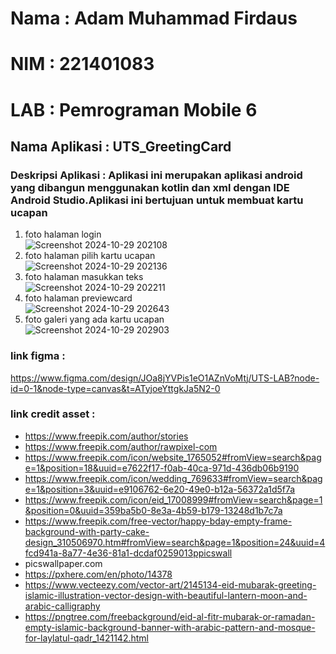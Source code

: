# Nama : Adam Muhammad Firdaus
# NIM  : 221401083
# LAB  : Pemrograman Mobile 6

## Nama Aplikasi : UTS_GreetingCard
### Deskripsi Aplikasi : Aplikasi ini merupakan aplikasi android yang dibangun menggunakan kotlin dan xml dengan IDE Android Studio.Aplikasi ini bertujuan untuk membuat kartu ucapan

1. foto halaman login
   <br>
   ![Screenshot 2024-10-29 202108](https://github.com/user-attachments/assets/e4ec80a4-e665-444e-b271-bcbd29241fb4)
2. foto halaman pilih kartu ucapan
   <br>
   ![Screenshot 2024-10-29 202136](https://github.com/user-attachments/assets/dcbefbcb-f12b-4fa1-b144-c8bc1b154f48)
3. foto halaman masukkan teks
   <br>
   ![Screenshot 2024-10-29 202211](https://github.com/user-attachments/assets/1ceed497-1aa8-40d2-b0d7-df6a5364390d)
4. foto halaman previewcard
   <br>
   ![Screenshot 2024-10-29 202643](https://github.com/user-attachments/assets/99bdfd90-75da-4d6b-8a24-8a8ba204fe51)
5. foto galeri yang ada kartu ucapan
    <br>
   ![Screenshot 2024-10-29 202903](https://github.com/user-attachments/assets/96ed40e6-612b-4f51-906e-23ab7e7d51a9)
### link figma :
https://www.figma.com/design/JOa8jYVPis1eO1AZnVoMtj/UTS-LAB?node-id=0-1&node-type=canvas&t=ATyjoeYttgkJa5N2-0
### link credit asset :
- https://www.freepik.com/author/stories
- https://www.freepik.com/author/rawpixel-com
- https://www.freepik.com/icon/website_1765052#fromView=search&page=1&position=18&uuid=e7622f17-f0ab-40ca-971d-436db06b9190
- https://www.freepik.com/icon/wedding_769633#fromView=search&page=1&position=3&uuid=e9106762-6e20-49e0-b12a-56372a1d5f7a
- https://www.freepik.com/icon/eid_17008999#fromView=search&page=1&position=0&uuid=359ba5b0-8e3a-4b59-b179-13248d1b7c7a
- https://www.freepik.com/free-vector/happy-bday-empty-frame-background-with-party-cake-design_310506970.htm#fromView=search&page=1&position=24&uuid=4fcd941a-8a77-4e36-81a1-dcdaf0259013ppicswall
- picswallpaper.com
- https://pxhere.com/en/photo/14378
- https://www.vecteezy.com/vector-art/2145134-eid-mubarak-greeting-islamic-illustration-vector-design-with-beautiful-lantern-moon-and-arabic-calligraphy
- https://pngtree.com/freebackground/eid-al-fitr-mubarak-or-ramadan-empty-islamic-background-banner-with-arabic-pattern-and-mosque-for-laylatul-qadr_1421142.html

